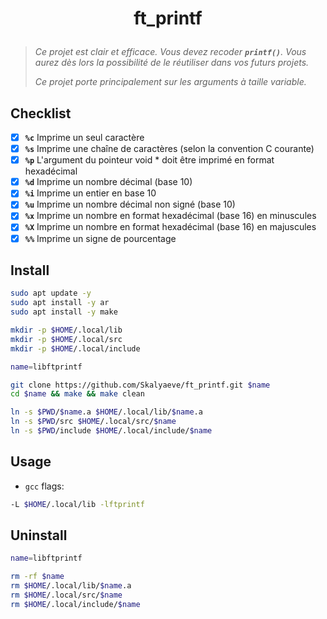 # <p align="center">ft_printf</p>

> _Ce projet est clair et efficace. Vous devez recoder **`printf()`**. Vous aurez dès lors la possibilité de le réutiliser dans vos futurs projets._
>
> _Ce projet porte principalement sur les arguments à taille variable._

## Checklist

- [x] **`%c`** Imprime un seul caractère
- [x] **`%s`** Imprime une chaîne de caractères (selon la convention C courante)
- [x] **`%p`** L'argument du pointeur void \* doit être imprimé en format hexadécimal
- [x] **`%d`** Imprime un nombre décimal (base 10)
- [x] **`%i`** Imprime un entier en base 10
- [x] **`%u`** Imprime un nombre décimal non signé (base 10)
- [x] **`%x`** Imprime un nombre en format hexadécimal (base 16) en minuscules
- [x] **`%X`** Imprime un nombre en format hexadécimal (base 16) en majuscules
- [x] **`%%`** Imprime un signe de pourcentage

## Install

```bash
sudo apt update -y
sudo apt install -y ar
sudo apt install -y make
```

```bash
mkdir -p $HOME/.local/lib
mkdir -p $HOME/.local/src
mkdir -p $HOME/.local/include
```

```bash
name=libftprintf

git clone https://github.com/Skalyaeve/ft_printf.git $name
cd $name && make && make clean

ln -s $PWD/$name.a $HOME/.local/lib/$name.a
ln -s $PWD/src $HOME/.local/src/$name
ln -s $PWD/include $HOME/.local/include/$name
```

## Usage

- `gcc` flags:

```bash
-L $HOME/.local/lib -lftprintf
```

## Uninstall

```bash
name=libftprintf

rm -rf $name
rm $HOME/.local/lib/$name.a
rm $HOME/.local/src/$name
rm $HOME/.local/include/$name
```
